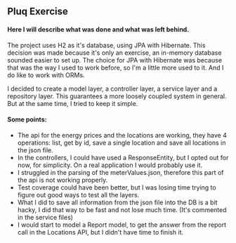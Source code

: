 ## Pluq Exercise

#### Here I will describe what was done and what was left behind.

The project uses H2 as it's database, using JPA with Hibernate. This decision was made because it's only an exercise, an in-memory database sounded easier to set up.
The choice for JPA with Hibernate was because that was the way I used to work before, so I'm a little more used to it. And I do like to work with ORMs.

I decided to create a model layer, a controller layer, a service layer and a repository layer. This guarantees a more loosely coupled system in general. But at the same time, I tried to keep it simple.


#### Some points:
* The api for the energy prices and the locations are working, they have 4 operations: list, get by id, save a single location and save all locations in the json file.
* In the controllers, I could have used a ResponseEntity, but I opted out for now, for simplicity. 
On a real application I would probably use it.
* I struggled in the parsing of the meterValues.json, therefore this part of the api is not working properly.
* Test coverage could have been better, but I was losing time trying to figure out good ways to test all the layers.
* What I did to save all information from the json file into the DB is a bit hacky, I did that way to be fast and not lose much time. (It's commented in the service files)
* I would start to model a Report model, to get the answer from the report call in the Locations API, but I didn't have time to finish it.